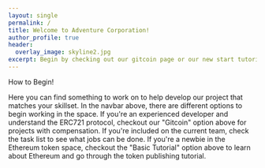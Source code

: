 ```yaml
---
layout: single
permalink: /
title: Welcome to Adventure Corporation!
author_profile: true
header:
  overlay_image: skyline2.jpg
excerpt: Begin by checking out our gitcoin page or our new start tutorial!
---
```

How to Begin!

Here you can find something to work on to help develop our project that matches your skillset. 
In the navbar above, there are different options to begin working in the space.
If you're an experienced developer and understand the ERC721 protocol, checkout our "Gitcoin" option above for projects with compensation.
If you're included on the current team, check the task list to see what jobs can be done.
If you're a newbie in the Ethereum token space, checkout the "Basic Tutorial" option above to learn about Ethereum and go through the token publishing tutorial.




